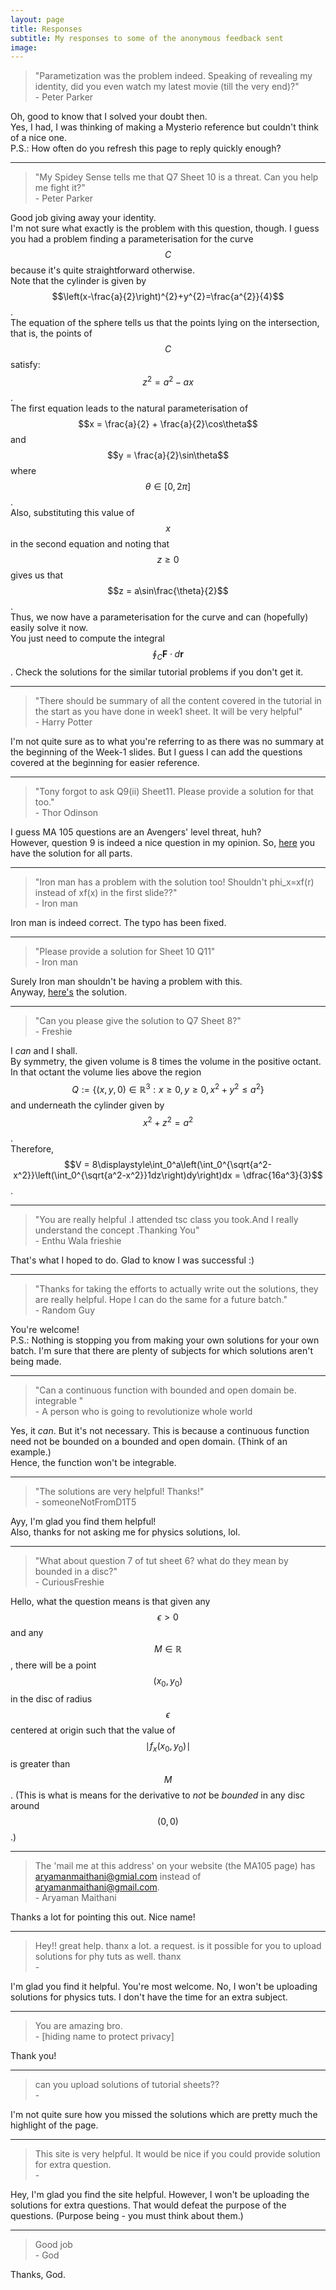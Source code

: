 ```yaml
---
layout: page
title: Responses
subtitle: My responses to some of the anonymous feedback sent
image:
---
```

> "Parametization was the problem indeed. 
Speaking of revealing my identity, did you even watch my latest movie (till the very end)?"  
> \- Peter Parker

Oh, good to know that I solved your doubt then.  
Yes, I had, I was thinking of making a Mysterio reference but couldn't think of a nice one.  
P.S.: How often do you refresh this page to reply quickly enough?

---

> "My Spidey Sense tells me that Q7 Sheet 10 is a threat. Can you help me fight it?"  
> \- Peter Parker

Good job giving away your identity.  
I'm not sure what exactly is the problem with this question, though. I guess you had a problem finding a parameterisation for the curve $$C$$ because it's quite straightforward otherwise.  
Note that the cylinder is given by $$\left(x-\frac{a}{2}\right)^{2}+y^{2}=\frac{a^{2}}{4}$$.  
The equation of the sphere tells us that the points lying on the intersection, that is, the points of $$C$$ satisfy: $$z^2 = a^2 - ax$$.  
The first equation leads to the natural parameterisation of $$x = \frac{a}{2} + \frac{a}{2}\cos\theta$$ and $$y = \frac{a}{2}\sin\theta$$ where $$\theta \in [0, 2\pi]$$.  
Also, substituting this value of $$x$$ in the second equation and noting that $$z \ge 0$$ gives us that $$z = a\sin\frac{\theta}{2}$$.  
Thus, we now have a parameterisation for the curve and can (hopefully) easily solve it now.  
You just need to compute the integral $$\oint_C \mathbf{F}\cdot d\mathbf{r}$$. Check the solutions for the similar tutorial problems if you don't get it.

--- 

> "There should be summary of all the content covered in the tutorial in the start as you have done in week1 sheet. It will be very helpful"  
> \- Harry Potter

I'm not quite sure as to what you're referring to as there was no summary at the beginning of the Week-1 slides. But I guess I can add the questions covered at the beginning for easier reference.

---  

> "Tony forgot to ask Q9(ii) Sheet11. Please provide a solution for that too."  
> \- Thor Odinson

I guess MA 105 questions are an Avengers' level threat, huh?  
However, question 9 is indeed a nice question in my opinion. So, [here](https://github.com/aryamanmaithani/ma-105-tut/blob/master/Additional%20solutions/S11-Q09.pdf) you have the solution for all parts.

---  

> "Iron man has a problem with the solution too! Shouldn't phi_x=xf(r) instead of xf(x) in the first slide??"  
> \- Iron man 

Iron man is indeed correct. The typo has been fixed.

---  

> "Please provide a solution for Sheet 10 Q11"  
> \- Iron man 

Surely Iron man shouldn't be having a problem with this.  
Anyway, [here's](https://github.com/aryamanmaithani/ma-105-tut/blob/master/Additional%20solutions/S10-Q11.pdf) the solution.

---  

> "Can you please give the solution to Q7 Sheet 8?"  
> \- Freshie 

I *can* and I shall.  
By symmetry, the given volume is 8 times the volume in the positive octant.  
In that octant the volume lies above the region $$Q := \{(x, y, 0) \in \mathbb{R}^3 :x \ge 0, y \ge 0, x^2 + y^2 \le a^2\}$$ and underneath the cylinder given by $$x^2 + z^2 = a^2$$.  
Therefore,  
$$V = 8\displaystyle\int_0^a\left(\int_0^{\sqrt{a^2-x^2}}\left(\int_0^{\sqrt{a^2-x^2}}1dz\right)dy\right)dx = \dfrac{16a^3}{3}$$.

---  

> "You are really helpful .I attended tsc class you took.And I really understand the concept .Thanking You"  
> \- Enthu Wala frieshie 

That's what I hoped to do. Glad to know I was successful :)

---  

> "Thanks for taking the efforts to actually write out the solutions, they are really helpful. Hope I can do the same for a future batch."  
> \- Random Guy

You're welcome!  
P.S.: Nothing is stopping you from making your own solutions for your own batch. I'm sure that there are plenty of subjects for which solutions aren't being made.

---  

> "Can a continuous function with bounded and open domain be. integrable "  
> \- A person who is going to revolutionize whole world 

Yes, it *can*. But it's not necessary. This is because a continuous function need not be bounded on a bounded and open domain. (Think of an example.)  
Hence, the function won't be integrable.

---  

> "The solutions are very helpful! Thanks!"  
> \- someoneNotFromD1T5  

Ayy, I'm glad you find them helpful!  
Also, thanks for not asking me for physics solutions, lol.

---  

> "What about question 7 of tut sheet 6? what do they mean by bounded in a disc?"  
> \- CuriousFreshie  

Hello, what the question means is that given any $$\epsilon > 0$$ and any $$M \in \mathbb{R}$$, there will be a point $$(x_0, y_0)$$ in the disc of radius $$\epsilon$$ centered at origin such that the value of $$\mid f_x(x_0, y_0)\mid$$ is greater than $$M$$. (This is what is means for the derivative to *not* be *bounded* in any disc around $$(0, 0)$$.)

---  

> The 'mail me at this address' on your website (the MA105 page) has aryamanmaithani@gmial.com instead of aryamanmaithani@gmail.com.  
> \- Aryaman Maithani

Thanks a lot for pointing this out. Nice name!

---

> Hey!! great help. thanx a lot. a request. is it possible for you to upload solutions for phy tuts as well. thanx  
> \- 

I'm glad you find it helpful. You're most welcome. No, I won't be uploading solutions for physics tuts. I don't have the time for an extra subject.

---

> You are amazing bro.  
> \- [hiding name to protect privacy]

Thank you!

---

> can you upload solutions of tutorial sheets??  
> \-

I'm not quite sure how you missed the solutions which are pretty much the highlight of the page.  

---

> This site is very helpful. It would be nice if you could provide solution for extra question.  
> \- 

Hey, I'm glad you find the site helpful. However, I won't be uploading the solutions for extra questions. That would defeat the purpose of the questions. (Purpose being - you must think about them.)

---

> Good job  
> \- God

Thanks, God.